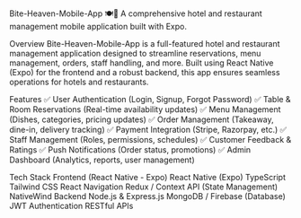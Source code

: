 Bite-Heaven-Mobile-App 🍽️📱
A comprehensive hotel and restaurant management mobile application built with Expo.

Overview
Bite-Heaven-Mobile-App is a full-featured hotel and restaurant management application designed to streamline reservations, menu management, orders, staff handling, and more. Built using React Native (Expo) for the frontend and a robust backend, this app ensures seamless operations for hotels and restaurants.

Features
✅ User Authentication (Login, Signup, Forgot Password)
✅ Table & Room Reservations (Real-time availability updates)
✅ Menu Management (Dishes, categories, pricing updates)
✅ Order Management (Takeaway, dine-in, delivery tracking)
✅ Payment Integration (Stripe, Razorpay, etc.)
✅ Staff Management (Roles, permissions, schedules)
✅ Customer Feedback & Ratings
✅ Push Notifications (Order status, promotions)
✅ Admin Dashboard (Analytics, reports, user management)

Tech Stack
Frontend (React Native - Expo)
React Native (Expo)
TypeScript
Tailwind CSS
React Navigation
Redux / Context API (State Management)
NativeWind
Backend
Node.js & Express.js
MongoDB / Firebase (Database)
JWT Authentication
RESTful APIs
